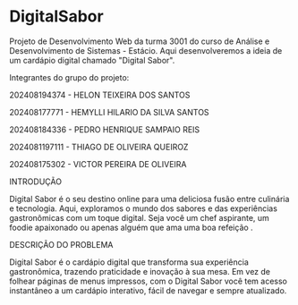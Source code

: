# DigitalSabor
Projeto de Desenvolvimento Web da turma 3001 do curso de Análise e Desenvolvimento de Sistemas - Estácio. Aqui desenvolveremos a ideia de um cardápio digital chamado "Digital Sabor".

Integrantes do grupo do projeto:

202408194374 - HELON TEIXEIRA DOS SANTOS 

202408177771 - HEMYLLI HILARIO DA SILVA SANTOS 

202408184336 - PEDRO HENRIQUE SAMPAIO REIS 

2024081197111 - THIAGO DE OLIVEIRA QUEIROZ 

202408175302 - VICTOR PEREIRA DE OLIVEIRA 

 
INTRODUÇÃO  
 
Digital Sabor é o seu destino online para uma deliciosa fusão entre culinária e tecnologia. Aqui, exploramos o mundo dos sabores e das experiências gastronômicas com um toque digital. Seja você um chef aspirante, um foodie apaixonado ou apenas alguém que ama uma boa refeição . 
 
 
DESCRIÇÃO DO PROBLEMA 
 
Digital Sabor é o cardápio digital que transforma sua experiência gastronômica, trazendo praticidade e inovação à sua mesa. Em vez de folhear páginas de menus impressos, com o Digital Sabor você tem acesso instantâneo a um cardápio interativo, fácil de navegar e sempre atualizado. 